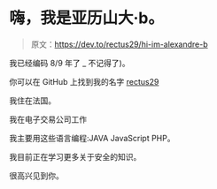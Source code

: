 # 嗨，我是亚历山大·b。

> 原文：<https://dev.to/rectus29/hi-im-alexandre-b>

我已经编码 8/9 年了 _ 不记得了)。

你可以在 GitHub 上找到我的名字 [rectus29](https://github.com/rectus29)

我住在法国。

我在电子交易公司工作

我主要用这些语言编程:JAVA JavaScript PHP。

我目前正在学习更多关于安全的知识。

很高兴见到你。